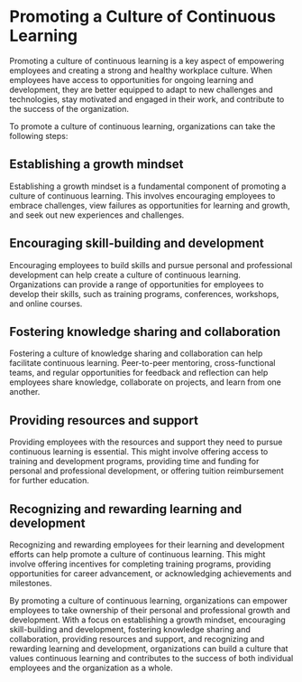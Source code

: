 # Promoting a Culture of Continuous Learning

Promoting a culture of continuous learning is a key aspect of empowering employees and creating a strong and healthy workplace culture. When employees have access to opportunities for ongoing learning and development, they are better equipped to adapt to new challenges and technologies, stay motivated and engaged in their work, and contribute to the success of the organization.

To promote a culture of continuous learning, organizations can take the following steps:

## Establishing a growth mindset

Establishing a growth mindset is a fundamental component of promoting a culture of continuous learning. This involves encouraging employees to embrace challenges, view failures as opportunities for learning and growth, and seek out new experiences and challenges.

## Encouraging skill-building and development

Encouraging employees to build skills and pursue personal and professional development can help create a culture of continuous learning. Organizations can provide a range of opportunities for employees to develop their skills, such as training programs, conferences, workshops, and online courses.

## Fostering knowledge sharing and collaboration

Fostering a culture of knowledge sharing and collaboration can help facilitate continuous learning. Peer-to-peer mentoring, cross-functional teams, and regular opportunities for feedback and reflection can help employees share knowledge, collaborate on projects, and learn from one another.

## Providing resources and support

Providing employees with the resources and support they need to pursue continuous learning is essential. This might involve offering access to training and development programs, providing time and funding for personal and professional development, or offering tuition reimbursement for further education.

## Recognizing and rewarding learning and development

Recognizing and rewarding employees for their learning and development efforts can help promote a culture of continuous learning. This might involve offering incentives for completing training programs, providing opportunities for career advancement, or acknowledging achievements and milestones.

By promoting a culture of continuous learning, organizations can empower employees to take ownership of their personal and professional growth and development. With a focus on establishing a growth mindset, encouraging skill-building and development, fostering knowledge sharing and collaboration, providing resources and support, and recognizing and rewarding learning and development, organizations can build a culture that values continuous learning and contributes to the success of both individual employees and the organization as a whole.
